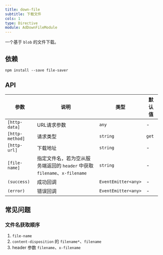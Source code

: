 ```yaml
---
title: down-file
subtitle: 下载文件
cols: 1
type: Directive
module: AdDownFileModule
---
```


一个基于 `blob` 的文件下载。

## 依赖

```
npm install --save file-saver
```

## API

参数 | 说明 | 类型 | 默认值
----|------|-----|------
`[http-data]` | URL请求参数 | `any` | -
`[http-method]` | 请求类型 | `string` | `get`
`[http-url]` | 下载地址 | `string` | -
`[file-name]` | 指定文件名，若为空从服务端返回的 `header` 中获取 `filename`、`x-filename` | `string` | -
`(success)` | 成功回调 | `EventEmitter<any>` | -
`(error)` | 错误回调 | `EventEmitter<any>` | -

## 常见问题

### 文件名获取顺序

1. `file-name`
2. `content-disposition` 的 `filename*`、`filename`
3. header 参数 `filename`、`x-filename`
